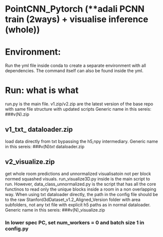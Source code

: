 # PointCNN_Pytorch (**adali PCNN train (2ways) + visualise inference (whole))
# Environment:
Run the yml file inside conda to create a separate environment with all dependencies. The command itself can also be found inside the yml.
# Run: what is what
run.py is the main file.
v1.zip/v2.zip are the latest version of the base repo with same file structure with updated scripts
Generic name in this sereis: ###v(N).zip
## v1_txt_ dataloader.zip
load data directly from txt bypassing the h5,npy intermediary.
Generic name in this sereis: ###v(N)_txt_ dataloader.zip
## v2_visualize.zip
get whole room predictions and unnormalized visualisatoin not per block normed squashed visuals. run_visualize3D.py inside is the main script to run. However, data_class_unnormalized.py is the script that has all the core functinos to read only the unique blocks inside a room in a non overlapping way.
When using txt dataloader directly, the path in the config file should be to the raw Stanford3dDataset_v1.2_Aligned_Version folder with area subfolders, not any txt file with explicit h5 paths as in normal dataloader.
Generic name in this sereis: ###v(N)_visualize.zip
### In lower spec PC, set num_workers = 0 and batch size 1 in config.py
